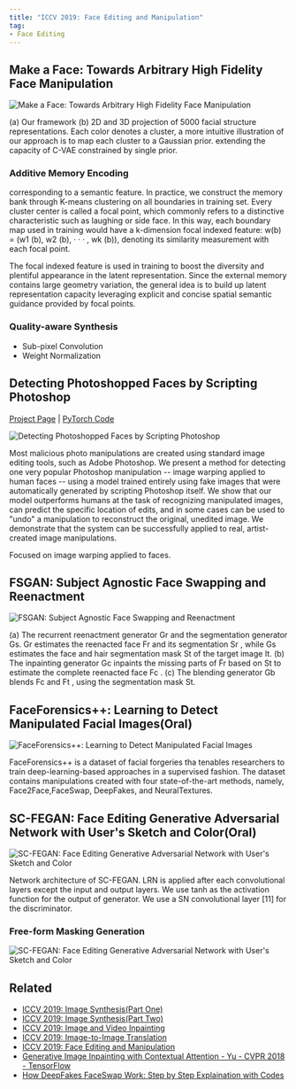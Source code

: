 ```yaml
---
title: "ICCV 2019: Face Editing and Manipulation"
tag:
- Face Editing
---
```


## Make a Face: Towards Arbitrary High Fidelity Face Manipulation



![Make a Face: Towards Arbitrary High Fidelity Face Manipulation](https://i.imgur.com/rdAIagQ.png)



(a) Our framework (b) 2D and 3D projection of 5000 facial structure representations. Each color denotes a cluster, a more intuitive illustration of our approach is to map each cluster to a Gaussian prior. extending the capacity of C-VAE constrained by single prior.

### Additive Memory Encoding

corresponding to a semantic feature. In practice, we construct the memory bank through K-means clustering on all boundaries in training set. Every cluster center is called a focal point, which commonly refers to a distinctive characteristic such as laughing or side face. In this way, each boundary map used in training would have a k-dimension focal indexed feature: w(b) = (w1 (b), w2 (b), · · · , wk (b)), denoting its similarity measurement with each focal point.

The focal indexed feature is used in training to boost the diversity and plentiful appearance in the latent representation. Since the external memory contains large geometry variation, the general idea is to build up latent representation capacity leveraging explicit and concise spatial semantic guidance provided by focal points.



### Quality-aware Synthesis

- Sub-pixel Convolution
- Weight Normalization



## Detecting Photoshopped Faces by Scripting Photoshop



[Project Page]((https://peterwang512.github.io/FALdetector).) | [PyTorch Code](<https://github.com/peterwang512/FALdetector/>)



![Detecting Photoshopped Faces by Scripting Photoshop](https://peterwang512.github.io/FALdetector/images/train.png)



Most malicious photo manipulations are created using standard image editing tools, such as Adobe Photoshop. We present a method for detecting one very popular Photoshop manipulation -- image warping applied to human faces -- using a model trained entirely using fake images that were automatically generated by scripting Photoshop itself. We show that our model outperforms humans at the task of recognizing manipulated images, can predict the specific location of edits, and in some cases can be used to "undo" a manipulation to reconstruct the original, unedited image. We demonstrate that the system can be successfully applied to real, artist-created image manipulations.



Focused on image warping applied to faces.



<script async src="https://pagead2.googlesyndication.com/pagead/js/adsbygoogle.js"></script>
<ins class="adsbygoogle"
     style="display:block; text-align:center;"
     data-ad-layout="in-article"
     data-ad-format="fluid"
     data-ad-client="ca-pub-4466575858054752"
     data-ad-slot="8787986126"></ins>
<script>
     (adsbygoogle = window.adsbygoogle || []).push({});
</script>



## FSGAN: Subject Agnostic Face Swapping and Reenactment



![FSGAN: Subject Agnostic Face Swapping and Reenactment](https://i.imgur.com/Lc52Q8P.png)



(a) The recurrent reenactment generator Gr and the segmentation generator Gs. Gr estimates the reenacted face Fr and its segmentation Sr , while Gs estimates the face and hair segmentation mask St of the target image It. (b) The inpainting generator Gc inpaints the missing parts of F̃r based on St to estimate the complete reenacted face Fc . (c) The blending generator Gb blends Fc and Ft , using the segmentation mask St.



## FaceForensics++: Learning to Detect Manipulated Facial Images(Oral)



![FaceForensics++: Learning to Detect Manipulated Facial Images](https://i.imgur.com/Pbpoyul.png)



FaceForensics++ is a dataset of facial forgeries tha tenables researchers to train deep-learning-based approaches in a supervised fashion. The dataset contains manipulations created with four state-of-the-art methods, namely, Face2Face,FaceSwap, DeepFakes, and NeuralTextures.



<script async src="https://pagead2.googlesyndication.com/pagead/js/adsbygoogle.js"></script>
<ins class="adsbygoogle"
     style="display:block; text-align:center;"
     data-ad-layout="in-article"
     data-ad-format="fluid"
     data-ad-client="ca-pub-4466575858054752"
     data-ad-slot="8787986126"></ins>
<script>
     (adsbygoogle = window.adsbygoogle || []).push({});
</script>



## SC-FEGAN: Face Editing Generative Adversarial Network with User's Sketch and Color(Oral)



![SC-FEGAN: Face Editing Generative Adversarial Network with User's Sketch and Color](https://i.imgur.com/135HDmy.png)



Network architecture of SC-FEGAN. LRN is applied after each convolutional layers except the input and output layers. We use tanh as the activation function for the output of generator. We use a SN convolutional layer [11] for the discriminator.



### Free-form Masking Generation



![SC-FEGAN: Face Editing Generative Adversarial Network with User's Sketch and Color](https://i.imgur.com/rq1Nqny.png)



## Related

- [ICCV 2019: Image Synthesis(Part One)](https://arxivnote.ddlee.cn/2019/10/30/Image-Synthesis-Generation-ICCV-2019.html)
- [ICCV 2019: Image Synthesis(Part Two)](https://arxivnote.ddlee.cn/2019/10/30/Image-Synthesis-Generation-ICCV-2019-2.html)
- [ICCV 2019: Image and Video Inpainting](https://arxivnote.ddlee.cn/2019/10/26/Image-Video-Inpainting-ICCV-2019.html)
- [ICCV 2019: Image-to-Image Translation](https://arxivnote.ddlee.cn/2019/10/24/Image-to-Image-Translation-ICCV-2019.html)
- [ICCV 2019: Face Editing and Manipulation](https://arxivnote.ddlee.cn/2019/10/29/Face-Editing-Manipulation-ICCV-2019.html)
- [Generative Image Inpainting with Contextual Attention - Yu - CVPR 2018 - TensorFlow](https://arxivnote.ddlee.cn/2019/08/06/Generative-Image-Inpainting-with-Contextual-Attention-Yu-CVPR-TensorFlow.html)
- [How DeepFakes FaceSwap Work: Step by Step Explaination with Codes](https://cvnote.ddlee.cn/2019/09/27/DeepFake-Explained.html)